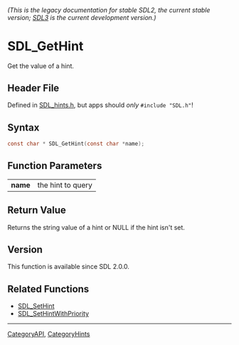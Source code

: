 ###### (This is the legacy documentation for stable SDL2, the current stable version; [SDL3](https://wiki.libsdl.org/SDL3/) is the current development version.)
# SDL_GetHint

Get the value of a hint.

## Header File

Defined in [SDL_hints.h](https://github.com/libsdl-org/SDL/blob/SDL2/include/SDL_hints.h), but apps should _only_ `#include "SDL.h"`!

## Syntax

```c
const char * SDL_GetHint(const char *name);

```

## Function Parameters

|              |                   |
| ------------ | ----------------- |
| **name**     | the hint to query |

## Return Value

Returns the string value of a hint or NULL if the hint isn't set.

## Version

This function is available since SDL 2.0.0.

## Related Functions

* [SDL_SetHint](SDL_SetHint)
* [SDL_SetHintWithPriority](SDL_SetHintWithPriority)

----
[CategoryAPI](CategoryAPI), [CategoryHints](CategoryHints)


